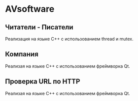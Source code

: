 # AVsoftware
## Читатели - Писатели 
Реализация на языке С++ с использованием thread и mutex.
## Компания
Реализая на языке С++ с использованием фреймворка Qt.
## Проверка URL по HTTP
Реализая на языке С++ с использованием фреймворка Qt.
